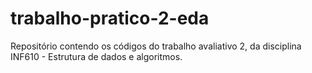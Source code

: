 # trabalho-pratico-2-eda
Repositório contendo os códigos do trabalho avaliativo 2, da disciplina INF610 - Estrutura de dados e algoritmos.
